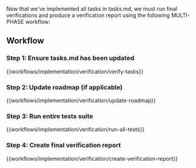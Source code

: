 Now that we've implemented all tasks in tasks.md, we must run final verifications and produce a verification report using the following MULTI-PHASE workflow:

## Workflow

### Step 1: Ensure tasks.md has been updated

{{workflows/implementation/verification/verify-tasks}}

### Step 2: Update roadmap (if applicable)

{{workflows/implementation/verification/update-roadmap}}

### Step 3: Run entire tests suite

{{workflows/implementation/verification/run-all-tests}}

### Step 4: Create final verification report

{{workflows/implementation/verification/create-verification-report}}
